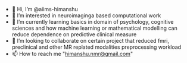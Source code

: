 - 👋 Hi, I’m @aiims-himanshu
- 👀 I’m interested in neuroimaginga based computational work
- 🌱 I’m currently learning basics in domain of psychology, cognitive sciences and how machine learning or mathematical 
modelling can reduce dependence on predictive clinical measure
- 💞️ I’m looking to collaborate on certain project that reduced fmri, preclinical and other MR replated modalities preprocessing workload
- 📫 How to reach me "himanshu.nmr@gmail.com"

<!---
aiims-himanshu/aiims-himanshu is a ✨ special ✨ repository because its `README.md` (this file) appears on your GitHub profile.
You can click the Preview link to take a look at your changes.
--->

